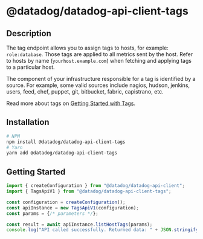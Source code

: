 # @datadog/datadog-api-client-tags

## Description

The tag endpoint allows you to assign tags to hosts,
for example: `role:database`. Those tags are applied to
all metrics sent by the host. Refer to hosts by name
(`yourhost.example.com`) when fetching and applying
tags to a particular host.

The component of your infrastructure responsible for a tag is identified
by a source. For example, some valid sources include nagios, hudson, jenkins,
users, feed, chef, puppet, git, bitbucket, fabric, capistrano, etc.

Read more about tags on [Getting Started with Tags](https://docs.datadoghq.com/getting_started/tagging/).

## Installation

```sh
# NPM
npm install @datadog/datadog-api-client-tags
# Yarn
yarn add @datadog/datadog-api-client-tags
```

## Getting Started
```ts
import { createConfiguration } from "@datadog/datadog-api-client";
import { TagsApiV1 } from "@datadog/datadog-api-client-tags";

const configuration = createConfiguration();
const apiInstance = new TagsApiV1(configuration);
const params = {/* parameters */};

const result = await apiInstance.listHostTags(params);
console.log("API called successfully. Returned data: " + JSON.stringify(result));
```
